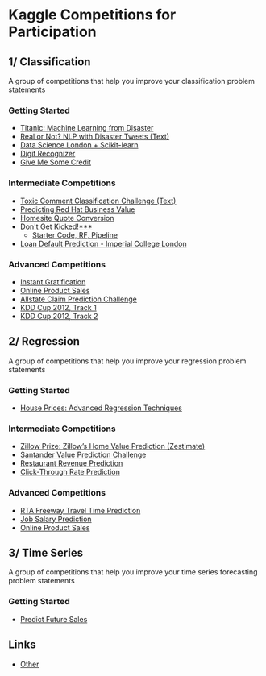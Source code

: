 # Kaggle Competitions for Participation

## 1/ Classification
A group of competitions that help you improve your classification problem statements

### Getting Started
- [Titanic: Machine Learning from Disaster](https://www.kaggle.com/c/titanic)
- [Real or Not? NLP with Disaster Tweets (Text)](https://www.kaggle.com/c/nlp-getting-started)
- [Data Science London + Scikit-learn](https://www.kaggle.com/c/data-science-london-scikit-learn)
- [Digit Recognizer](https://www.kaggle.com/c/digit-recognizer)
- [Give Me Some Credit](https://www.kaggle.com/c/GiveMeSomeCredit)

### Intermediate Competitions
- [Toxic Comment Classification Challenge (Text)](https://www.kaggle.com/c/jigsaw-toxic-comment-classification-challenge/data)
- [Predicting Red Hat Business Value](https://www.kaggle.com/c/predicting-red-hat-business-value)
- [Homesite Quote Conversion](https://www.kaggle.com/c/homesite-quote-conversion)
- [Don't Get Kicked!***](https://www.kaggle.com/c/DontGetKicked)
  - [Starter Code, RF, Pipeline](https://www.kaggle.com/funxexcel/starter-code-don-t-get-kicked-rf-model)
- [Loan Default Prediction - Imperial College London](https://www.kaggle.com/c/loan-default-prediction)

### Advanced Competitions
- [Instant Gratification](https://www.kaggle.com/c/instant-gratification)
- [Online Product Sales](https://www.kaggle.com/c/online-sales/)
- [Allstate Claim Prediction Challenge](https://www.kaggle.com/c/ClaimPredictionChallenge)
- [KDD Cup 2012, Track 1](https://www.kaggle.com/c/kddcup2012-track1)
- [KDD Cup 2012, Track 2](https://www.kaggle.com/c/kddcup2012-track2)

## 2/ Regression
A group of competitions that help you improve your regression problem statements

### Getting Started
- [House Prices: Advanced Regression Techniques](https://www.kaggle.com/c/house-prices-advanced-regression-techniques)

### Intermediate Competitions
- [Zillow Prize: Zillow’s Home Value Prediction (Zestimate)](https://www.kaggle.com/c/zillow-prize-1)
- [Santander Value Prediction Challenge](https://www.kaggle.com/c/santander-value-prediction-challenge)
- [Restaurant Revenue Prediction](https://www.kaggle.com/c/restaurant-revenue-prediction)
- [Click-Through Rate Prediction](https://www.kaggle.com/c/avazu-ctr-prediction)

### Advanced Competitions
- [RTA Freeway Travel Time Prediction](https://www.kaggle.com/c/RTA/)
- [Job Salary Prediction](https://www.kaggle.com/c/job-salary-prediction)
- [Online Product Sales](https://www.kaggle.com/c/online-sales)

## 3/ Time Series
A group of competitions that help you improve your time series forecasting problem statements

### Getting Started
- [Predict Future Sales](https://www.kaggle.com/c/competitive-data-science-predict-future-saless)

## Links
- [Other](https://farid.one/kaggle-solutions/)


